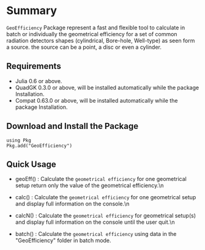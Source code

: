 # Summary

`GeoEfficiency` Package represent a fast and flexible tool to calculate in batch or individually the geometrical efficiency
for a set of common radiation detectors shapes (cylindrical, Bore-hole, Well-type) as seen form a source.
the source can be a point, a disc or even a cylinder.

## Requirements
 *  Julia 0.6 or above.
 *  QuadGK 0.3.0 or above, will be installed automatically while the package Installation.
 *  Compat 0.63.0 or above, will be installed automatically while the package Installation. 

## Download and Install the Package
	using Pkg
	Pkg.add("GeoEfficiency") 

## Quick Usage
 * geoEff()	: Calculate the `geometrical efficiency` for one geometrical setup return only the value of the geometrical efficiency.\n
	
 * calc() 	: Calculate the `geometrical efficiency` for one geometrical setup and display full information on the console.\n
	
 * calcN()	: Calculate the `geometrical efficiency` for geometrical setup(s) and display full information on the console until the user quit.\n
	
 * batch()	: Calculate the `geometrical efficiency` using data in the "GeoEfficiency" folder in batch mode.
 